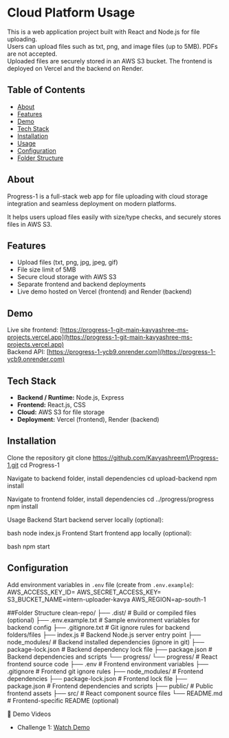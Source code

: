 # Cloud Platform Usage

This is a web application project built with React and Node.js for file uploading.  
Users can upload files such as txt, png, and image files (up to 5MB). PDFs are not accepted.  
Uploaded files are securely stored in an AWS S3 bucket. The frontend is deployed on Vercel and the backend on Render.

## Table of Contents

- [About](#about)  
- [Features](#features)  
- [Demo](#demo)  
- [Tech Stack](#tech-stack)  
- [Installation](#installation)  
- [Usage](#usage)  
- [Configuration](#configuration)  
- [Folder Structure](#folder-structure)  
  

## About

Progress-1 is a full-stack web app for file uploading with cloud storage integration and seamless deployment on modern platforms.

It helps users upload files easily with size/type checks, and securely stores files in AWS S3.

## Features

- Upload files (txt, png, jpg, jpeg, gif)
- File size limit of 5MB
- Secure cloud storage with AWS S3
- Separate frontend and backend deployments
- Live demo hosted on Vercel (frontend) and Render (backend)

## Demo

Live site frontend: [https://progress-1-git-main-kavyashree-ms-projects.vercel.app](https://progress-1-git-main-kavyashree-ms-projects.vercel.app)  
Backend API: [https://progress-1-ycb9.onrender.com](https://progress-1-ycb9.onrender.com)

## Tech Stack

- **Backend / Runtime:** Node.js, Express  
- **Frontend:** React.js, CSS  
- **Cloud:** AWS S3 for file storage  
- **Deployment:** Vercel (frontend), Render (backend)

## Installation

Clone the repository
git clone https://github.com/Kavyashreem1/Progress-1.git
cd Progress-1

Navigate to backend folder, install dependencies
cd upload-backend
npm install

Navigate to frontend folder, install dependencies
cd ../progress/progress
npm install

Usage
Backend
Start backend server locally (optional):

bash
node index.js
Frontend
Start frontend app locally (optional):

bash
npm start

## Configuration

Add environment variables in `.env` file (create from `.env.example`):
AWS_ACCESS_KEY_ID=
AWS_SECRET_ACCESS_KEY=
S3_BUCKET_NAME=intern-uploader-kavya
AWS_REGION=ap-south-1

##Folder Structure
clean-repo/
├── .dist/                     # Build or compiled files (optional)
├── .env.example.txt           # Sample environment variables for backend config
├── .gitignore.txt             # Git ignore rules for backend folders/files
├── index.js                   # Backend Node.js server entry point
├── node_modules/              # Backend installed dependencies (ignore in git)
├── package-lock.json          # Backend dependency lock file
├── package.json               # Backend dependencies and scripts
└── progress/
    └── progress/              # React frontend source code
        ├── .env               # Frontend environment variables
        ├── .gitignore         # Frontend git ignore rules
        ├── node_modules/      # Frontend dependencies
        ├── package-lock.json  # Frontend lock file
        ├── package.json       # Frontend dependencies and scripts
        ├── public/            # Public frontend assets
        ├── src/               # React component source files
        └── README.md          # Frontend-specific README (optional)

🎥 Demo Videos  
- Challenge 1: [Watch Demo](https://drive.google.com/file/d/1cy-A-BvxWYTUKrXvGr4NVbCGoIncjc0C/view?usp=sharing)  
